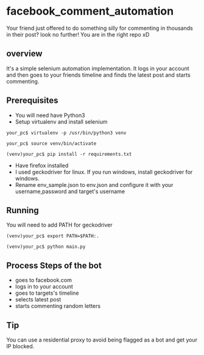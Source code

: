 # facebook_comment_automation
Your friend just offered to do something silly for commenting in thousands in their post? look no further! You are in the right repo xD 

## overview
It's a simple selenium automation implementation. It logs in your account and then goes to your friends timeline and finds the latest post and starts commenting.

## Prerequisites
- You will need have Python3
- Setup virtualenv and install selenium
```console
your_pc$ virtualenv -p /usr/bin/python3 venv
```
```console
your_pc$ source venv/bin/activate
```
```console
(venv)your_pc$ pip install -r requirements.txt
```
- Have firefox installed
- I used geckodriver for linux. If you run windows, install geckodriver for windows.
- Rename env_sample.json to env.json and configure it with your username,password and target's username

## Running
You will need to add PATH for geckodriver
```console
(venv)your_pc$ export PATH=$PATH:.
```
```console
(venv)your_pc$ python main.py
```

## Process Steps of the bot
- goes to facebook.com
- logs in to your account
- goes to targets's timeline
- selects latest post
- starts commenting random letters


## Tip
You can use a residential proxy to avoid being flagged as a bot and get your IP blocked.


